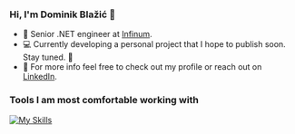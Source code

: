 ﻿### Hi, I'm Dominik Blažić 👋

- :construction_worker: Senior .NET engineer at <a href="https://www.infinum.com/">Infinum</a>.
- :computer: Currently developing a personal project that I hope to publish soon. Stay tuned. 🤞
- 💬 For more info feel free to check out my profile or reach out on <a href="https://www.linkedin.com/in/dominikblazic/">LinkedIn</a>.
<!--- ⚡ Top contributor to the backend part of [Subs](https://subs.com/), social media tailored for content creators. -->

### Tools I am most comfortable working with
[![My Skills](https://skillicons.dev/icons?i=dotnet,cs,azure,postgres,visualstudio&perline=5)](https://skillicons.dev)

<!--
**dominikblazic/dominikblazic** is a ✨ _special_ ✨ repository because its `README.md` (this file) appears on your GitHub profile.

Here are some ideas to get you started:

- 👯 I’m looking to collaborate on ...
- 🤔 I’m looking for help with ...
- 💬 Ask me about ...
- 📫 How to reach me: ...
- 😄 Pronouns: ...
- ⚡ Fun fact: ...

-->
